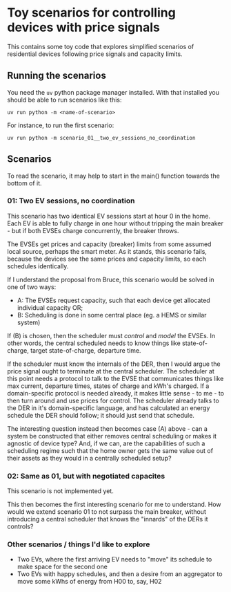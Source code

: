 # Toy scenarios for controlling devices with price signals

This contains some toy code that explores simplified scenarios of residential devices following price signals and capacity limits.

## Running the scenarios

You need the `uv` python package manager installed. With that installed you should be able to run scenarios like this:

    uv run python -m <name-of-scenario>

For instance, to run the first scenario:

    uv run python -m scenario_01__two_ev_sessions_no_coordination

## Scenarios

To read the scenario, it may help to start in the main() function towards the bottom of it.

### 01: Two EV sessions, no coordination

This scenario has two identical EV sessions start at hour 0 in the home.
Each EV is able to fully charge in one hour without tripping the main breaker - but if both EVSEs charge concurrently, the breaker throws.

The EVSEs get prices and capacity (breaker) limits from some assumed local source, perhaps the smart meter.
As it stands, this scenario fails, because the devices see the same prices and capacity limits, so each schedules identically.

If I understand the proposal from Bruce, this scenario would be solved in one of two ways:

- A: The EVSEs request capacity, such that each device get allocated individual capacity OR;
- B: Scheduling is done in some central place (eg. a HEMS or similar system)

If (B) is chosen, then the scheduler must *control* and *model* the EVSEs. 
In other words, the central scheduled needs to know things like state-of-charge, target state-of-charge, departure time.

If the scheduler must know the internals of the DER, then I would argue the price signal ought to terminate at the central scheduler.
The scheduler at this point needs a protocol to talk to the EVSE that communicates things like max current, departure times, states of charge and kWh's charged.
If a domain-specific protocol is needed already, it makes little sense - to me - to then turn around and use prices for control. 
The scheduler already talks to the DER in it's domain-specific language, and has calculated an energy schedule the DER should follow; it should just send that schedule.

The interesting question instead then becomes case (A) above - can a system be constructed that either removes central scheduling or makes it agnostic of device type?
And, if we can, are the capabilities of such a scheduling regime such that the home owner gets the same value out of their assets as they would in a centrally scheduled setup?

### 02: Same as 01, but with negotiated capacites

This scenario is not implemented yet.

This then becomes the first interesting scenario for me to understand. 
How would we extend scenario 01 to not surpass the main breaker, without introducing a central scheduler that knows the "innards" of the DERs it controls?

### Other scenarios / things I'd like to explore

- Two EVs, where the first arriving EV needs to "move" its schedule to make space for the second one
- Two EVs with happy schedules, and then a desire from an aggregator to move some kWhs of energy from H00 to, say, H02

